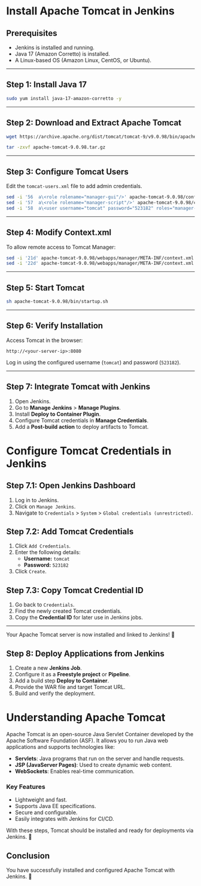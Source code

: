 # Install Apache Tomcat in Jenkins

## Prerequisites
- Jenkins is installed and running.
- Java 17 (Amazon Corretto) is installed.
- A Linux-based OS (Amazon Linux, CentOS, or Ubuntu).

---

## Step 1: Install Java 17
```sh
sudo yum install java-17-amazon-corretto -y
```

---

## Step 2: Download and Extract Apache Tomcat
```sh
wget https://archive.apache.org/dist/tomcat/tomcat-9/v9.0.98/bin/apache-tomcat-9.0.98.tar.gz
```
```sh
tar -zxvf apache-tomcat-9.0.98.tar.gz
```

---

## Step 3: Configure Tomcat Users
Edit the `tomcat-users.xml` file to add admin credentials.
```sh
sed -i '56  a\<role rolename="manager-gui"/>' apache-tomcat-9.0.98/conf/tomcat-users.xml
sed -i '57  a\<role rolename="manager-script"/>' apache-tomcat-9.0.98/conf/tomcat-users.xml
sed -i '58  a\<user username="tomcat" password="523182" roles="manager-gui, manager-script"/>' apache-tomcat-9.0.98/conf/tomcat-users.xml
```

---

## Step 4: Modify Context.xml
To allow remote access to Tomcat Manager:
```sh
sed -i '21d' apache-tomcat-9.0.98/webapps/manager/META-INF/context.xml
sed -i '22d' apache-tomcat-9.0.98/webapps/manager/META-INF/context.xml
```

---

## Step 5: Start Tomcat
```sh
sh apache-tomcat-9.0.98/bin/startup.sh
```

---

## Step 6: Verify Installation
Access Tomcat in the browser:
```
http://<your-server-ip>:8080
```
Log in using the configured username (`tomcat`) and password (`523182`).

---


## Step 7: Integrate Tomcat with Jenkins
1. Open Jenkins.
2. Go to **Manage Jenkins** > **Manage Plugins**.
3. Install **Deploy to Container Plugin**.
4. Configure Tomcat credentials in **Manage Credentials**.
5. Add a **Post-build action** to deploy artifacts to Tomcat.

#

# Configure Tomcat Credentials in Jenkins

## Step 7.1: Open Jenkins Dashboard

1. Log in to Jenkins.
2. Click on `Manage Jenkins`.
3. Navigate to `Credentials` > `System` > `Global credentials (unrestricted)`.

## Step 7.2: Add Tomcat Credentials

1. Click `Add Credentials`.
2. Enter the following details:
   - **Username:** `tomcat`
   - **Password:** `523182`
3. Click `Create`.

## Step 7.3: Copy Tomcat Credential ID

1. Go back to `Credentials`.
2. Find the newly created Tomcat credentials.
3. Copy the **Credential ID** for later use in Jenkins jobs.

---

Your Apache Tomcat server is now installed and linked to Jenkins! 🚀


## Step 8: Deploy Applications from Jenkins

1. Create a new **Jenkins Job**.
2. Configure it as a **Freestyle project** or **Pipeline**.
3. Add a build step **Deploy to Container**.
4. Provide the WAR file and target Tomcat URL.
5. Build and verify the deployment.

# Understanding Apache Tomcat

Apache Tomcat is an open-source Java Servlet Container developed by the Apache Software Foundation (ASF). It allows you to run Java web applications and supports technologies like:

- **Servlets**: Java programs that run on the server and handle requests.
- **JSP (JavaServer Pages)**: Used to create dynamic web content.
- **WebSockets**: Enables real-time communication.

### Key Features

- Lightweight and fast.
- Supports Java EE specifications.
- Secure and configurable.
- Easily integrates with Jenkins for CI/CD.

With these steps, Tomcat should be installed and ready for deployments via Jenkins. 🚀

## Conclusion
You have successfully installed and configured Apache Tomcat with Jenkins. 🚀



